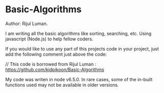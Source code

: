 # Basic-Algorithms

Author: Rijul Luman.

I am writing all the basic algorithms like sorting, searching, etc. Using javascript (Node.js) to help fellow coders. 

If you would like to use any part of this projects code in your project, just add the following comment just above the code: 

// This code is borrowed from Rijul Luman : https://github.com/kidpikoon/Basic-Algorithms

My code was writen in node v6.5.0. In rare cases, some of the in-built functions used may not be available in older versions.

